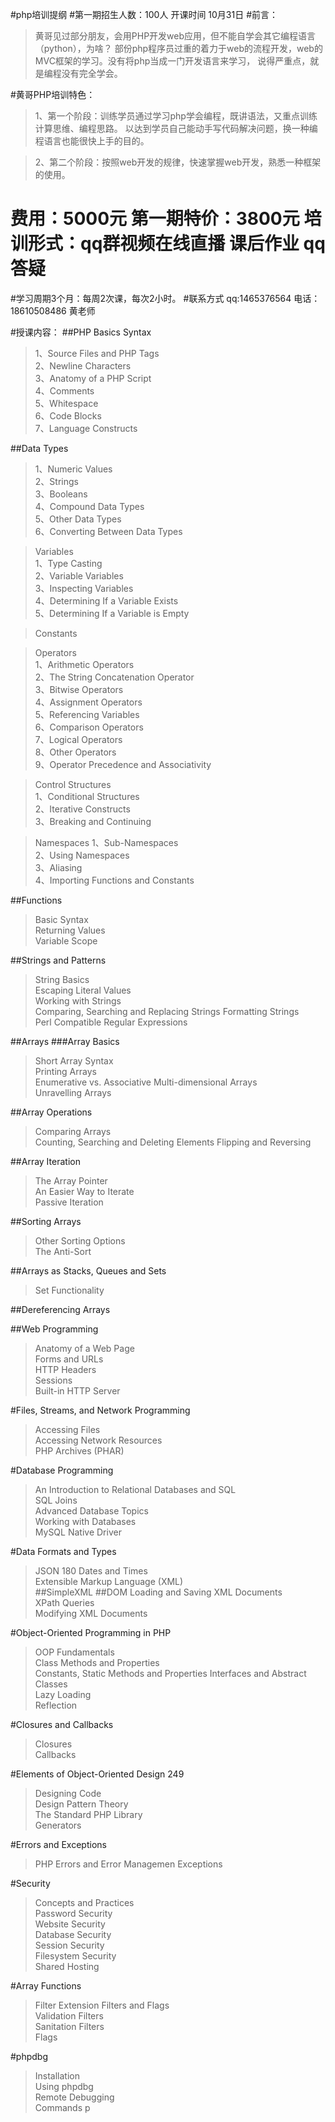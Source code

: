 #php培训提纲
#第一期招生人数：100人 开课时间 10月31日
#前言：  

>黄哥见过部分朋友，会用PHP开发web应用，但不能自学会其它编程语言（python），为啥？
>部份php程序员过重的着力于web的流程开发，web的MVC框架的学习。没有将php当成一门开发语言来学习，
>说得严重点，就是编程没有完全学会。

#黄哥PHP培训特色：  
>1、第一个阶段：训练学员通过学习php学会编程，既讲语法，又重点训练计算思维、编程思路。
            以达到学员自己能动手写代码解决问题，换一种编程语言也能很快上手的目的。

>2、第二个阶段：按照web开发的规律，快速掌握web开发，熟悉一种框架的使用。

# 费用：5000元  第一期特价：3800元 培训形式：qq群视频在线直播 课后作业 qq答疑
#学习周期3个月：每周2次课，每次2小时。
#联系方式 qq:1465376564 电话：18610508486 黄老师


#授课内容：
##PHP Basics Syntax    
>1、Source Files and PHP Tags  
2、Newline Characters  
3、Anatomy of a PHP Script  
4、Comments  
5、Whitespace  
6、Code Blocks  
7、Language Constructs  

##Data Types  
>1、Numeric Values  
2、Strings  
3、Booleans  
4、Compound Data Types  
5、Other Data Types  
6、Converting Between Data Types  

>Variables  
1、Type Casting  
2、Variable Variables  
3、Inspecting Variables  
4、Determining If a Variable Exists  
5、Determining If a Variable is Empty  

>Constants  

>Operators  
1、Arithmetic Operators   
2、The String Concatenation Operator  
3、Bitwise Operators  
4、Assignment Operators  
5、Referencing Variables  
6、Comparison Operators  
7、Logical Operators  
8、Other Operators  
9、Operator Precedence and Associativity  

>Control Structures  
1、Conditional Structures  
2、Iterative Constructs  
3、Breaking and Continuing  

>Namespaces
1、Sub-Namespaces  
2、Using Namespaces  
3、Aliasing  
4、Importing Functions and Constants

##Functions
>Basic Syntax  
>Returning Values  
>Variable Scope  

##Strings and Patterns  
>String Basics    
Escaping Literal Values  
Working with Strings  
Comparing, Searching and Replacing Strings   Formatting Strings  
Perl Compatible Regular Expressions  

##Arrays
###Array Basics
>Short Array Syntax  
Printing Arrays  
Enumerative vs. Associative   Multi-dimensional Arrays  
Unravelling Arrays  

##Array Operations
>Comparing Arrays  
Counting, Searching and Deleting Elements   Flipping and Reversing  

##Array Iteration  
>The Array Pointer  
An Easier Way to Iterate  
Passive Iteration  

##Sorting Arrays
>Other Sorting Options  
The Anti-Sort  

##Arrays as Stacks, Queues and Sets  
>Set Functionality  

##Dereferencing Arrays

##Web Programming
>Anatomy of a Web Page  
Forms and URLs  
HTTP Headers  
Sessions  
Built-in HTTP Server  

#Files, Streams, and Network Programming
>Accessing Files  
Accessing Network Resources  
PHP Archives (PHAR)  

#Database Programming
>An Introduction to Relational Databases and SQL  
SQL Joins  
Advanced Database Topics  
Working with Databases  
MySQL Native Driver  

#Data Formats and Types
>JSON 180 Dates and Times  
Extensible Markup Language (XML)  
##SimpleXML
##DOM
>Loading and Saving XML Documents  
XPath Queries  
Modifying XML Documents  

#Object-Oriented Programming in PHP
>OOP Fundamentals  
Class Methods and Properties  
Constants, Static Methods and Properties     Interfaces and Abstract Classes  
Lazy Loading  
Reflection  

#Closures and Callbacks
>Closures  
Callbacks  

#Elements of Object-Oriented Design 249
>Designing Code  
Design Pattern Theory   
The Standard PHP Library   
Generators  

#Errors and Exceptions
>PHP Errors and Error Managemen   Exceptions  

#Security
>Concepts and Practices  
Password Security  
Website Security  
Database Security  
Session Security  
Filesystem Security  
Shared Hosting  


#Array Functions  
>Filter Extension Filters and Flags  
Validation Filters  
Sanitation Filters  
Flags  

#phpdbg  
>Installation  
Using phpdbg  
Remote Debugging  
Commands  p
